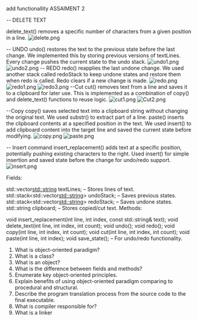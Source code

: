 add functionallity ASSAIMENT 2

-- DELETE TEXT

delete_text() removes a specific number of characters from a given position in a line.
![delete.png](./assets/delete.png)

-- UNDO
undo() restores the text to the previous state before the last change.
We implemented this by storing previous versions of textLines. Every change pushes the current state to the undo stack.
![undo1.png](assets/undo1.png)
![undo2.png](assets/undo2.png)
-- REDO
redo() reapplies the last undone change.
We used another stack called redoStack to keep undone states and restore them when redo is called. Redo clears if a new change is made.
![redo.png](assets/redo.png)
![redo1.png](assets/redo1.png)
![redo3.png](assets/redo3.png)
 --Cut
cut() removes text from a line and saves it to a clipboard for later use.
This is implemented as a combination of copy() and delete_text() functions to reuse logic.
![cut1.png](assets/cut1.png)
![Cut2.png](assets/Cut2.png)

--Copy
copy() saves selected text into a clipboard string without changing the original text.
We used substr() to extract part of a line.
paste() inserts the clipboard contents at a specified position in the text.
We used insert() to add clipboard content into the target line and saved the current state before modifying.
![copy.png](assets/copy.png)
![paste.png](assets/paste.png)


-- Insert command
insert_replacement() adds text at a specific position, potentially pushing existing characters to the right.
Used insert() for simple insertion and saved state before the change for undo/redo support.
![insert.png](assets/insert.png)



Fields:

std::vector<std::string> textLines; – Stores lines of text.
std::stack<std::vector<std::string>> undoStack; – Saves previous states.
std::stack<std::vector<std::string>> redoStack; – Saves undone states.
std::string clipboard; – Stores copied/cut text.
Methods:

void insert_replacement(int line, int index, const std::string& text);
void delete_text(int line, int index, int count);
void undo();
void redo();
void copy(int line, int index, int count);
void cut(int line, int index, int count);
void paste(int line, int index);
void save_state(); – For undo/redo functionality.


1. What is object-oriented paradigm?
2. What is a class?
3. What is an object?
4. What is the difference between fields and methods?
5. Enumerate key object-oriented principles.
6. Explain benefits of using object-oriented paradigm comparing to procedural and structural.
7. Describe the program translation process from the source code to the final executable.
8. What is compiler responsible for?
9. What is a linker